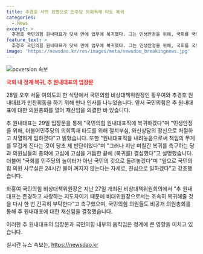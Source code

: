 ```yaml
---
title: 추경호 사의 표명으로 민주당 의회독재 타도 복귀
categories:
  - News
excerpt: >
  추경호 국민의힘 원내대표가 닷새 만에 업무에 복귀했다. 그는 민생안정을 위해, 국회를 국민의 것으로 돌려놓겠다며 24시간 불이 꺼지지 않는다는 자세로 일하겠다고 강조했다. 이러한 결단에 대한 지원과 촉구가 이어졌으며, 국회의 경제정책과 국민의 이익을 위해 최선을 다하겠다는 다짐을 밝힌 바 있다. 또한, 국민의힘 의원들도 비공개 의원총회를 통해 추 원내대표에 대한 재신임을 결정했다.
feature_text: >
  추경호 국민의힘 원내대표가 닷새 만에 업무에 복귀했다. 그는 민생안정을 위해, 국회를 국민의 것으로 돌려놓겠다며 24시간 불이 꺼지지 않는다는 자세로 일하겠다고 강조했다. 이러한 결단에 대한 지원과 촉구가 이어졌으며, 국회의 경제정책과 국민의 이익을 위해 최선을 다하겠다는 다짐을 밝힌 바 있다. 또한, 국민의힘 의원들도 비공개 의원총회를 통해 추 원내대표에 대한 재신임을 결정했다.
image: 'https://newsdao.kr/res/images/meta/newsdao_breakingnews.jpg'
---
```


<p><img src="https://newsdao.kr/res/images/meta/newsdao_breakingnews.jpg" alt="pcversion 속보" /></p>

<p><b><span style="color: #ee2323;">국회 내 정계 복귀, 추 원내대표의 입장문</span></b></p>

<p>28일 오후 서울 여의도의 한 식당에서 국민의힘 비상대책위원장인 황우여와 추경호 원내대표가 만찬회동을 하기 위해 만나 인사를 나누었습니다. 앞서 국민의힘은 추 원내대표에 대한 의원총회를 열어 재신임을 의결한 바 있습니다. </p>

<p>추 원내대표는 29일 입장문을 통해 "국민의힘 원내대표직에 복귀하겠다"며 "민생안정을 위해, 더불어민주당의 의회독재 타도를 위해 절치부심, 와신상담의 정신으로 처절하고 치열하게 임하겠다"고 밝혔습니다. 또한 "원내대표직을 내려놓음으로써 책임의 무게를 무겁게 진다는 것이 당초 제 판단이었다"며 "그러나 지난 며칠간 복귀를 촉구하는 당과 의원님들의 총의에 고심에 고심을 거듭한 끝에 (복귀를) 결심했다"고 설명했습니다. 더불어 "국회를 민주당의 놀이터가 아닌 국민의 것으로 돌려놓겠다"며 "앞으로 국민의힘 의원 사무실은 24시간 불이 꺼지지 않는다는 자세로, 진심으로 일하겠다"고 강조했습니다.</p>

<p>화홍여 국민의힘 비상대책위원장은 지난 27일 개최된 비상대책위원회의에서 "추 원내대표는 존경하고 사랑하는 지도자이기 때문에 비대위원장으로서는 조속히 복귀해줄 것을 다시 한 번 간곡히 부탁한다"고 촉구했으며, 국민의힘 의원들도 비공개 의원총회를 통해 추 원내대표에 대한 재신임을 결정했습니다. </p>

<p>이러한 추 원내대표의 입장문과 국민의힘 내부의 움직임은 정계에 큰 영향을 미치고 있습니다.</p>
실시간 뉴스 속보는, <a href="https://newsdao.kr" rel="dofollow">https://newsdao.kr</a>


